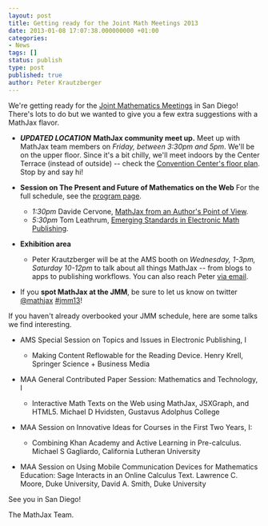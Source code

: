```yaml
---
layout: post
title: Getting ready for the Joint Math Meetings 2013
date: 2013-01-08 17:07:38.000000000 +01:00
categories:
- News
tags: []
status: publish
type: post
published: true
author: Peter Krautzberger
---
```


We're getting ready for the [Joint Mathematics Meetings](http://jointmathematicsmeetings.org/jmm) in San Diego! There's lots to do but we wanted to give you a few extra suggestions with a MathJax flavor.

*   **_UPDATED LOCATION_** **MathJax community meet up.** Meet up with MathJax team members on _Friday, between 3:30pm and 5pm_. We'll be on the upper floor. Since it's a bit chilly, we'll meet indoors by the Center Terrace (instead of outside) -- check the [Convention Center's floor plan](http://www.visitsandiego.com/facilityinformation/floorplans.cfm). Stop by and say hi!
*   **Session on The Present and Future of Mathematics on the Web** For the full schedule, see the [program page](http://jointmathematicsmeetings.org/meetings/national/jmm2013/2141_program_ss62.html).

    *   _1:30pm_ Davide Cervone, [MathJax from an Author's Point of View](http://jointmathematicsmeetings.org/amsmtgs/2141_abstracts/1086-97-2273.pdf).
    *   _5:30pm_ Tom Leathrum, [Emerging Standards in Electronic Math Publishing](http://jointmathematicsmeetings.org/amsmtgs/2141_abstracts/1086-00-2008.pdf).

*   **Exhibition area**

    *   Peter Krautzberger will be at the AMS booth on _Wednesday, 1-3pm, Saturday 10-12pm_ to talk about all things MathJax -- from blogs to apps to publishing workflows. You can also reach Peter [via email](mailto:peter.krautzbeger@mathjax.org).

*   If you **spot MathJax at the JMM**, be sure to let us know on twitter [@mathjax](http://www.twitter.com/mathjax) [#jmm13](http://twitter.com/search/jmm13)!

If you haven't already overbooked your JMM schedule, here are some talks we find interesting.

*   AMS Special Session on Topics and Issues in Electronic Publishing, I

    *   Making Content Reflowable for the Reading Device. Henry Krell, Springer Science + Business Media

*   MAA General Contributed Paper Session: Mathematics and Technology, I

    *   Interactive Math Texts on the Web using MathJax, JSXGraph, and HTML5. Michael D Hvidsten, Gustavus Adolphus College

*   MAA Session on Innovative Ideas for Courses in the First Two Years, I:

    *   Combining Khan Academy and Active Learning in Pre-calculus. Michael S Gagliardo, California Lutheran University

*   MAA Session on Using Mobile Communication Devices for Mathematics Education: Sage Interacts in an Online Calculus Text. Lawrence C. Moore, Duke University, David A. Smith, Duke University

See you in San Diego!

The MathJax Team.